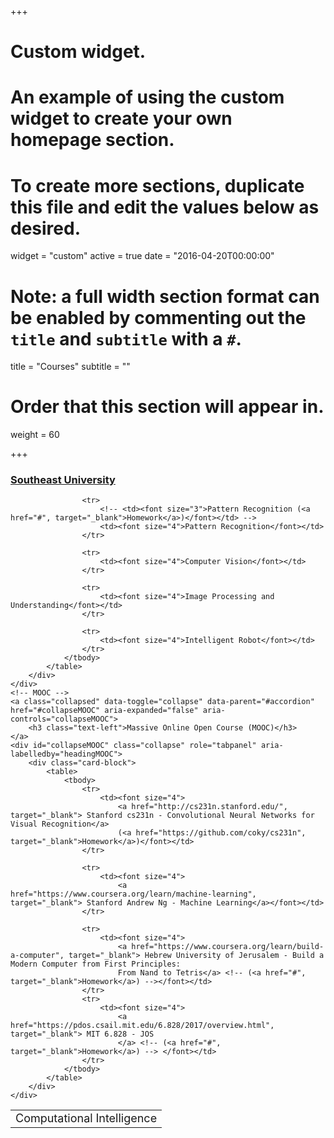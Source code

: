 +++
# Custom widget.
# An example of using the custom widget to create your own homepage section.
# To create more sections, duplicate this file and edit the values below as desired.
widget = "custom"
active = true
date = "2016-04-20T00:00:00"

# Note: a full width section format can be enabled by commenting out the `title` and `subtitle` with a `#`.
title = "Courses"
subtitle = ""

# Order that this section will appear in.
weight = 60

+++
<!-- Courses -->
<div class="row">
	<!-- SEU -->
	<a class="collapsed" data-toggle="collapse" data-parent="#accordion" href="#collapseUM" aria-expanded="false" aria-controls="collapseUM">
		<h3 class="text-left">Southeast University</h3>
	</a>
	<div id="collapseUM" class="collapse" role="tabpanel" aria-labelledby="headingUM">
		<div class="card-block">
			<table>
				<tbody>
					<tr>
						<td><font size="4">Computational Intelligence</font></td>
					</tr>

					<tr>
						<!-- <td><font size="3">Pattern Recognition (<a href="#", target="_blank">Homework</a>)</font></td> -->
						<td><font size="4">Pattern Recognition</font></td>
					</tr>

					<tr>
						<td><font size="4">Computer Vision</font></td>
					</tr>

					<tr>
						<td><font size="4">Image Processing and Understanding</font></td>
					</tr>
					
					<tr>
						<td><font size="4">Intelligent Robot</font></td>
					</tr>					
				</tbody>
			</table>
		</div>
	</div>
	<!-- MOOC -->
	<a class="collapsed" data-toggle="collapse" data-parent="#accordion" href="#collapseMOOC" aria-expanded="false" aria-controls="collapseMOOC">
		<h3 class="text-left">Massive Online Open Course (MOOC)</h3>
	</a>
	<div id="collapseMOOC" class="collapse" role="tabpanel" aria-labelledby="headingMOOC">
		<div class="card-block">
			<table>
				<tbody>
					<tr>
						<td><font size="4">
							<a href="http://cs231n.stanford.edu/", target="_blank"> Stanford cs231n - Convolutional Neural Networks for Visual Recognition</a> 
							(<a href="https://github.com/coky/cs231n", target="_blank">Homework</a>)</font></td>
					</tr>

					<tr>
						<td><font size="4">
							<a href="https://www.coursera.org/learn/machine-learning", target="_blank"> Stanford Andrew Ng - Machine Learning</a></font></td>
					</tr>

					<tr>
						<td><font size="4">
							<a href="https://www.coursera.org/learn/build-a-computer", target="_blank"> Hebrew University of Jerusalem - Build a Modern Computer from First Principles: 
							From Nand to Tetris</a> <!-- (<a href="#", target="_blank">Homework</a>) --></font></td>
					</tr>
					<tr>
						<td><font size="4">
							<a href="https://pdos.csail.mit.edu/6.828/2017/overview.html", target="_blank"> MIT 6.828 - JOS 
							</a> <!-- (<a href="#", target="_blank">Homework</a>) --> </font></td>
					</tr>					
				</tbody>
			</table>
		</div>
	</div>
</div>